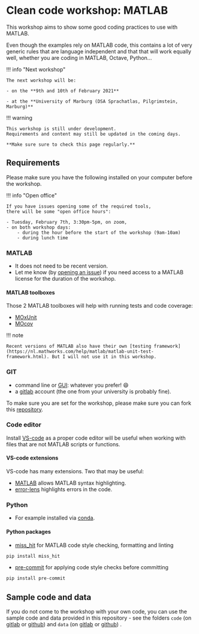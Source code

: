 # Clean code workshop: MATLAB

This workshop aims to show some good coding practices to use with MATLAB.

Even though the examples rely on MATLAB code,
this contains a lot of very generic rules that are language independent
and that that will work equally well, 
whether you are coding in MATLAB, Octave, Python...

!!! info "Next workshop"

    The next workshop will be: 

    - on the **9th and 10th of February 2021**
  
    - at the **University of Marburg (DSA Sprachatlas, Pilgrimstein, Marburg)**

!!! warning

    This workshop is still under development.
    Requirements and content may still be updated in the coming days.

    **Make sure sure to check this page regularly.**

## Requirements

Please make sure you have the following installed on your computer before the
workshop.

!!! info "Open office"

    If you have issues opening some of the required tools, 
    there will be some "open office hours":

    - Tuesday, February 7th, 3:30pm-5pm, on zoom,
    - on both workshop days:
        - during the hour before the start of the workshop (9am-10am)
        - during lunch time 

### MATLAB

- It does not need to be recent version.
- Let me know (by
  [opening an issue](https://github.com/Remi-Gau/matlab_clean_code_workshop/issues/new))
  if you need access to a MATLAB license for the duration of the workshop.

#### MATLAB toolboxes

Those 2 MATLAB toolboxes will help with running tests and code coverage:

- [MOxUnit](https://github.com/MOxUnit/MOxUnit)
- [MOcov](https://github.com/MOcov/MOcov)

!!! note

    Recent versions of MATLAB also have their own [testing framework](https://nl.mathworks.com/help/matlab/matlab-unit-test-framework.html). But I will not use it in this workshop.

### GIT

- command line or [GUI](https://git-scm.com/downloads/guis): whatever you
  prefer! 😄
- a [gitlab](https://gitlab.com/) account (the one from your university is
  probably fine).

To make sure you are set for the workshop, please make sure you can fork this
[repository](https://gitlab.com/Remi-Gau/matlab_clean_code_workshop).

### Code editor

Install [VS-code](https://code.visualstudio.com/) as a proper code editor will
be useful when working with files that are not MATLAB scripts or functions.

#### VS-code extensions

VS-code has many extensions. Two that may be useful:

- [MATLAB](https://marketplace.visualstudio.com/items?itemName=Gimly81.matlab)
  allows MATLAB syntax highlighting.
- [error-lens](https://marketplace.visualstudio.com/items?itemName=usernamehw.errorlens)
  highlights errors in the code.

### Python

- For example installed via
  [conda](https://docs.conda.io/en/latest/miniconda.html#system-requirements).

#### Python packages

- [miss_hit](https://misshit.org/download.html) for MATLAB code style checking,
  formatting and linting

```bash
pip install miss_hit
```

- [pre-commit](https://pre-commit.com/#installation) for applying code style
  checks before committing

```bash
pip install pre-commit
```

## Sample code and data

If you do not come to the workshop with your own code, you can use the sample
code and data provided in this repository - see the folders
`code` 
(on [gitlab](https://gitlab.com/Remi-Gau/matlab_clean_code_workshop/-/tree/main/code) 
or [github](https://github.com/Remi-Gau/matlab_clean_code_workshop/tree/main/code)) 
and `data` 
(on [gitlab](https://gitlab.com/Remi-Gau/matlab_clean_code_workshop/-/tree/main/data) 
or [github](https://github.com/Remi-Gau/matlab_clean_code_workshop/tree/main/data)) .
